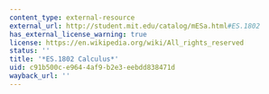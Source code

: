 ```yaml
---
content_type: external-resource
external_url: http://student.mit.edu/catalog/mESa.html#ES.1802
has_external_license_warning: true
license: https://en.wikipedia.org/wiki/All_rights_reserved
status: ''
title: '*ES.1802 Calculus*'
uid: c91b500c-e964-4af9-b2e3-eebdd838471d
wayback_url: ''
---
```

